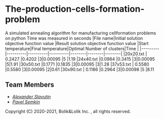 # The-production-cells-formation-problem

A simulated annealing algorithm for manufacturing cellformation problems on python
Time was measured in seconds
|File name|Initial solution objective function value |Result solution objective function value |Start temperature|Final temperature|Optimal Number of clusters|Time    |
|---------|----------|----------|----------|--------|--------|--------|
|20x20.txt   | 0.2427   |0.4202 |3|0.00095 |5 |1.19 
|24x40.txt |0.0984    |0.3415  |3|0.00095  |5|1.91
|30x50.txt  |0.1771    |0.1835  |3|0.00095 |3|1.28
|37x53.txt   | 0.5580   |0.5580 |3|0.00095 |2|0.61 
|30x90.txt   | 0.1186   |0.2964 |3|0.00098 |5 |8.11 

## Team Members
- *[Alexander Slavutin](https://github.com/AlexanderSlav)* 
- *[Pavel Semkin](https://github.com/PVSemk)*

Copyright (C) 2020-2021, Bolik&Lolik Inc. , all rights reserved.
